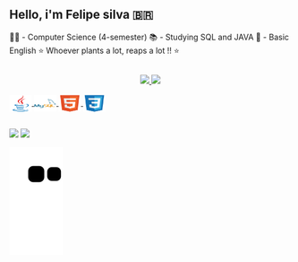 ## Hello, i'm Felipe silva 🇧🇷

👨‍🎓 - Computer Science (4-semester) 
📚 - Studying SQL and JAVA
🧠 - Basic English
⭐ Whoever plants a lot, reaps a lot !! ⭐

##
<div align="center">
  <a href="https://github.com/FelipeSilva-developer">
  <img height="180em" src="https://github-readme-stats.vercel.app/api?username=FelipeSilva-developer&show_icons=true&theme=dracula&include_all_commits=true&count_private=true"/>
  <img height="180em" src="https://github-readme-stats.vercel.app/api/top-langs/?username=FelipeSilva-developer&layout=compact&langs_count=7&theme=dracula"/>
</div>
<div style="display: inline_block"><br>
  <img align="center" alt="felipe-JAVA" height="30" width="40" src="https://github.com/devicons/devicon/blob/2ae2a900d2f041da66e950e4d48052658d850630/icons/java/java-original.svg">
  <img align="center" alt="felipe-SQL" height="30" width="40" src="https://github.com/devicons/devicon/blob/2ae2a900d2f041da66e950e4d48052658d850630/icons/mysql/mysql-original-wordmark.svg">
  <img align="center" alt="felipe-HTML" height="30" width="40" src="https://raw.githubusercontent.com/devicons/devicon/master/icons/html5/html5-original.svg">
  <img align="center" alt="felipe-CSS" height="30" width="40" src="https://raw.githubusercontent.com/devicons/devicon/master/icons/css3/css3-original.svg">
  </div>
  
  ##
  
  <div> 
  <a href = "mailto:Prolipe001@gmail.com"><img src="https://img.shields.io/badge/-Gmail-%23333?style=for-the-badge&logo=gmail&logoColor=white" target="_blank"></a>
  <a href="https://www.https://www.linkedin.com/in/felipe-s-dev/" target="_blank"><img src="https://img.shields.io/badge/-LinkedIn-%230077B5?style=for-the-badge&logo=linkedin&logoColor=white" target="_blank"></a>  
  </div>
  
  ![Snake animation](https://github.com/FelipeSilva-developer/FelipeSilva/blob/output/github-contribution-grid-snake.svg)



